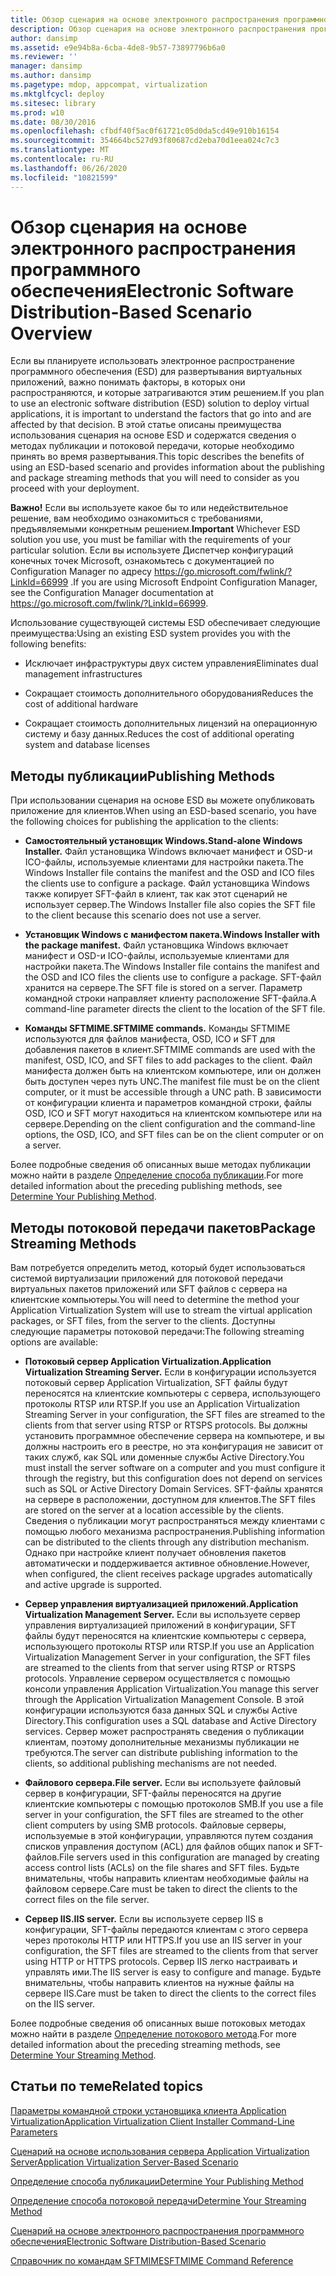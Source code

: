 ```yaml
---
title: Обзор сценария на основе электронного распространения программного обеспечения
description: Обзор сценария на основе электронного распространения программного обеспечения
author: dansimp
ms.assetid: e9e94b8a-6cba-4de8-9b57-73897796b6a0
ms.reviewer: ''
manager: dansimp
ms.author: dansimp
ms.pagetype: mdop, appcompat, virtualization
ms.mktglfcycl: deploy
ms.sitesec: library
ms.prod: w10
ms.date: 08/30/2016
ms.openlocfilehash: cfbdf40f5ac0f61721c05d0da5cd49e910b16154
ms.sourcegitcommit: 354664bc527d93f80687cd2eba70d1eea024c7c3
ms.translationtype: MT
ms.contentlocale: ru-RU
ms.lasthandoff: 06/26/2020
ms.locfileid: "10821599"
---
```

# <span data-ttu-id="a181f-103">Обзор сценария на основе электронного распространения программного обеспечения</span><span class="sxs-lookup"><span data-stu-id="a181f-103">Electronic Software Distribution-Based Scenario Overview</span></span>


<span data-ttu-id="a181f-104">Если вы планируете использовать электронное распространение программного обеспечения (ESD) для развертывания виртуальных приложений, важно понимать факторы, в которых они распространяются, и которые затрагиваются этим решением.</span><span class="sxs-lookup"><span data-stu-id="a181f-104">If you plan to use an electronic software distribution (ESD) solution to deploy virtual applications, it is important to understand the factors that go into and are affected by that decision.</span></span> <span data-ttu-id="a181f-105">В этой статье описаны преимущества использования сценария на основе ESD и содержатся сведения о методах публикации и потоковой передачи, которые необходимо принять во время развертывания.</span><span class="sxs-lookup"><span data-stu-id="a181f-105">This topic describes the benefits of using an ESD-based scenario and provides information about the publishing and package streaming methods that you will need to consider as you proceed with your deployment.</span></span>

<span data-ttu-id="a181f-106">**Важно!**  Если вы используете какое бы то или недействительное решение, вам необходимо ознакомиться с требованиями, предъявляемыми конкретным решением.</span><span class="sxs-lookup"><span data-stu-id="a181f-106">**Important** Whichever ESD solution you use, you must be familiar with the requirements of your particular solution.</span></span> <span data-ttu-id="a181f-107">Если вы используете Диспетчер конфигураций конечных точек Microsoft, ознакомьтесь с документацией по Configuration Manager по адресу <https://go.microsoft.com/fwlink/?LinkId=66999> .</span><span class="sxs-lookup"><span data-stu-id="a181f-107">If you are using Microsoft Endpoint Configuration Manager, see the Configuration Manager documentation at <https://go.microsoft.com/fwlink/?LinkId=66999>.</span></span>

 

<span data-ttu-id="a181f-108">Использование существующей системы ESD обеспечивает следующие преимущества:</span><span class="sxs-lookup"><span data-stu-id="a181f-108">Using an existing ESD system provides you with the following benefits:</span></span>

-   <span data-ttu-id="a181f-109">Исключает инфраструктуры двух систем управления</span><span class="sxs-lookup"><span data-stu-id="a181f-109">Eliminates dual management infrastructures</span></span>

-   <span data-ttu-id="a181f-110">Сокращает стоимость дополнительного оборудования</span><span class="sxs-lookup"><span data-stu-id="a181f-110">Reduces the cost of additional hardware</span></span>

-   <span data-ttu-id="a181f-111">Сокращает стоимость дополнительных лицензий на операционную систему и базу данных.</span><span class="sxs-lookup"><span data-stu-id="a181f-111">Reduces the cost of additional operating system and database licenses</span></span>

## <span data-ttu-id="a181f-112">Методы публикации</span><span class="sxs-lookup"><span data-stu-id="a181f-112">Publishing Methods</span></span>


<span data-ttu-id="a181f-113">При использовании сценария на основе ESD вы можете опубликовать приложение для клиентов.</span><span class="sxs-lookup"><span data-stu-id="a181f-113">When using an ESD-based scenario, you have the following choices for publishing the application to the clients:</span></span>

-   **<span data-ttu-id="a181f-114">Самостоятельный установщик Windows.</span><span class="sxs-lookup"><span data-stu-id="a181f-114">Stand-alone Windows Installer.</span></span>** <span data-ttu-id="a181f-115">Файл установщика Windows включает манифест и OSD-и ICO-файлы, используемые клиентами для настройки пакета.</span><span class="sxs-lookup"><span data-stu-id="a181f-115">The Windows Installer file contains the manifest and the OSD and ICO files the clients use to configure a package.</span></span> <span data-ttu-id="a181f-116">Файл установщика Windows также копирует SFT-файл в клиент, так как этот сценарий не использует сервер.</span><span class="sxs-lookup"><span data-stu-id="a181f-116">The Windows Installer file also copies the SFT file to the client because this scenario does not use a server.</span></span>

-   **<span data-ttu-id="a181f-117">Установщик Windows с манифестом пакета.</span><span class="sxs-lookup"><span data-stu-id="a181f-117">Windows Installer with the package manifest.</span></span>** <span data-ttu-id="a181f-118">Файл установщика Windows включает манифест и OSD-и ICO-файлы, используемые клиентами для настройки пакета.</span><span class="sxs-lookup"><span data-stu-id="a181f-118">The Windows Installer file contains the manifest and the OSD and ICO files the clients use to configure a package.</span></span> <span data-ttu-id="a181f-119">SFT-файл хранится на сервере.</span><span class="sxs-lookup"><span data-stu-id="a181f-119">The SFT file is stored on a server.</span></span> <span data-ttu-id="a181f-120">Параметр командной строки направляет клиенту расположение SFT-файла.</span><span class="sxs-lookup"><span data-stu-id="a181f-120">A command-line parameter directs the client to the location of the SFT file.</span></span>

-   **<span data-ttu-id="a181f-121">Команды SFTMIME.</span><span class="sxs-lookup"><span data-stu-id="a181f-121">SFTMIME commands.</span></span>** <span data-ttu-id="a181f-122">Команды SFTMIME используются для файлов манифеста, OSD, ICO и SFT для добавления пакетов в клиент.</span><span class="sxs-lookup"><span data-stu-id="a181f-122">SFTMIME commands are used with the manifest, OSD, ICO, and SFT files to add packages to the client.</span></span> <span data-ttu-id="a181f-123">Файл манифеста должен быть на клиентском компьютере, или он должен быть доступен через путь UNC.</span><span class="sxs-lookup"><span data-stu-id="a181f-123">The manifest file must be on the client computer, or it must be accessible through a UNC path.</span></span> <span data-ttu-id="a181f-124">В зависимости от конфигурации клиента и параметров командной строки, файлы OSD, ICO и SFT могут находиться на клиентском компьютере или на сервере.</span><span class="sxs-lookup"><span data-stu-id="a181f-124">Depending on the client configuration and the command-line options, the OSD, ICO, and SFT files can be on the client computer or on a server.</span></span>

<span data-ttu-id="a181f-125">Более подробные сведения об описанных выше методах публикации можно найти в разделе [Определение способа публикации](determine-your-publishing-method.md).</span><span class="sxs-lookup"><span data-stu-id="a181f-125">For more detailed information about the preceding publishing methods, see [Determine Your Publishing Method](determine-your-publishing-method.md).</span></span>

## <span data-ttu-id="a181f-126">Методы потоковой передачи пакетов</span><span class="sxs-lookup"><span data-stu-id="a181f-126">Package Streaming Methods</span></span>


<span data-ttu-id="a181f-127">Вам потребуется определить метод, который будет использоваться системой виртуализации приложений для потоковой передачи виртуальных пакетов приложений или SFT файлов с сервера на клиентские компьютеры.</span><span class="sxs-lookup"><span data-stu-id="a181f-127">You will need to determine the method your Application Virtualization System will use to stream the virtual application packages, or SFT files, from the server to the clients.</span></span> <span data-ttu-id="a181f-128">Доступны следующие параметры потоковой передачи:</span><span class="sxs-lookup"><span data-stu-id="a181f-128">The following streaming options are available:</span></span>

-   **<span data-ttu-id="a181f-129">Потоковый сервер Application Virtualization.</span><span class="sxs-lookup"><span data-stu-id="a181f-129">Application Virtualization Streaming Server.</span></span>** <span data-ttu-id="a181f-130">Если в конфигурации используется потоковый сервер Application Virtualization, SFT файлы будут переносятся на клиентские компьютеры с сервера, использующего протоколы RTSP или RTSP.</span><span class="sxs-lookup"><span data-stu-id="a181f-130">If you use an Application Virtualization Streaming Server in your configuration, the SFT files are streamed to the clients from that server using RTSP or RTSPS protocols.</span></span> <span data-ttu-id="a181f-131">Вы должны установить программное обеспечение сервера на компьютере, и вы должны настроить его в реестре, но эта конфигурация не зависит от таких служб, как SQL или доменные службы Active Directory.</span><span class="sxs-lookup"><span data-stu-id="a181f-131">You must install the server software on a computer and you must configure it through the registry, but this configuration does not depend on services such as SQL or Active Directory Domain Services.</span></span> <span data-ttu-id="a181f-132">SFT-файлы хранятся на сервере в расположении, доступном для клиентов.</span><span class="sxs-lookup"><span data-stu-id="a181f-132">The SFT files are stored on the server at a location accessible by the clients.</span></span> <span data-ttu-id="a181f-133">Сведения о публикации могут распространяться между клиентами с помощью любого механизма распространения.</span><span class="sxs-lookup"><span data-stu-id="a181f-133">Publishing information can be distributed to the clients through any distribution mechanism.</span></span> <span data-ttu-id="a181f-134">Однако при настройке клиент получает обновления пакетов автоматически и поддерживается активное обновление.</span><span class="sxs-lookup"><span data-stu-id="a181f-134">However, when configured, the client receives package upgrades automatically and active upgrade is supported.</span></span>

-   **<span data-ttu-id="a181f-135">Сервер управления виртуализацией приложений.</span><span class="sxs-lookup"><span data-stu-id="a181f-135">Application Virtualization Management Server.</span></span>** <span data-ttu-id="a181f-136">Если вы используете сервер управления виртуализацией приложений в конфигурации, SFT файлы будут переносятся на клиентские компьютеры с сервера, использующего протоколы RTSP или RTSP.</span><span class="sxs-lookup"><span data-stu-id="a181f-136">If you use an Application Virtualization Management Server in your configuration, the SFT files are streamed to the clients from that server using RTSP or RTSPS protocols.</span></span> <span data-ttu-id="a181f-137">Управление сервером осуществляется с помощью консоли управления Application Virtualization.</span><span class="sxs-lookup"><span data-stu-id="a181f-137">You manage this server through the Application Virtualization Management Console.</span></span> <span data-ttu-id="a181f-138">В этой конфигурации используются база данных SQL и службы Active Directory.</span><span class="sxs-lookup"><span data-stu-id="a181f-138">This configuration uses a SQL database and Active Directory services.</span></span> <span data-ttu-id="a181f-139">Сервер может распространять сведения о публикации клиентам, поэтому дополнительные механизмы публикации не требуются.</span><span class="sxs-lookup"><span data-stu-id="a181f-139">The server can distribute publishing information to the clients, so additional publishing mechanisms are not needed.</span></span>

-   **<span data-ttu-id="a181f-140">Файлового сервера.</span><span class="sxs-lookup"><span data-stu-id="a181f-140">File server.</span></span>** <span data-ttu-id="a181f-141">Если вы используете файловый сервер в конфигурации, SFT-файлы переносятся на другие клиентские компьютеры с помощью протоколов SMB.</span><span class="sxs-lookup"><span data-stu-id="a181f-141">If you use a file server in your configuration, the SFT files are streamed to the other client computers by using SMB protocols.</span></span> <span data-ttu-id="a181f-142">Файловые серверы, используемые в этой конфигурации, управляются путем создания списков управления доступом (ACL) для файлов общих папок и SFT-файлов.</span><span class="sxs-lookup"><span data-stu-id="a181f-142">File servers used in this configuration are managed by creating access control lists (ACLs) on the file shares and SFT files.</span></span> <span data-ttu-id="a181f-143">Будьте внимательны, чтобы направить клиентам необходимые файлы на файловом сервере.</span><span class="sxs-lookup"><span data-stu-id="a181f-143">Care must be taken to direct the clients to the correct files on the file server.</span></span>

-   **<span data-ttu-id="a181f-144">Сервер IIS.</span><span class="sxs-lookup"><span data-stu-id="a181f-144">IIS server.</span></span>** <span data-ttu-id="a181f-145">Если вы используете сервер IIS в конфигурации, SFT-файлы передаются клиентам с этого сервера через протоколы HTTP или HTTPS.</span><span class="sxs-lookup"><span data-stu-id="a181f-145">If you use an IIS server in your configuration, the SFT files are streamed to the clients from that server using HTTP or HTTPS protocols.</span></span> <span data-ttu-id="a181f-146">Сервер IIS легко настраивать и управлять ими.</span><span class="sxs-lookup"><span data-stu-id="a181f-146">The IIS server is easy to configure and manage.</span></span> <span data-ttu-id="a181f-147">Будьте внимательны, чтобы направить клиентов на нужные файлы на сервере IIS.</span><span class="sxs-lookup"><span data-stu-id="a181f-147">Care must be taken to direct the clients to the correct files on the IIS server.</span></span>

<span data-ttu-id="a181f-148">Более подробные сведения об описанных выше потоковых методах можно найти в разделе [Определение потокового метода](determine-your-streaming-method.md).</span><span class="sxs-lookup"><span data-stu-id="a181f-148">For more detailed information about the preceding streaming methods, see [Determine Your Streaming Method](determine-your-streaming-method.md).</span></span>

## <span data-ttu-id="a181f-149">Статьи по теме</span><span class="sxs-lookup"><span data-stu-id="a181f-149">Related topics</span></span>


[<span data-ttu-id="a181f-150">Параметры командной строки установщика клиента Application Virtualization</span><span class="sxs-lookup"><span data-stu-id="a181f-150">Application Virtualization Client Installer Command-Line Parameters</span></span>](application-virtualization-client-installer-command-line-parameters.md)

[<span data-ttu-id="a181f-151">Сценарий на основе использования сервера Application Virtualization Server</span><span class="sxs-lookup"><span data-stu-id="a181f-151">Application Virtualization Server-Based Scenario</span></span>](application-virtualization-server-based-scenario.md)

[<span data-ttu-id="a181f-152">Определение способа публикации</span><span class="sxs-lookup"><span data-stu-id="a181f-152">Determine Your Publishing Method</span></span>](determine-your-publishing-method.md)

[<span data-ttu-id="a181f-153">Определение способа потоковой передачи</span><span class="sxs-lookup"><span data-stu-id="a181f-153">Determine Your Streaming Method</span></span>](determine-your-streaming-method.md)

[<span data-ttu-id="a181f-154">Сценарий на основе электронного распространения программного обеспечения</span><span class="sxs-lookup"><span data-stu-id="a181f-154">Electronic Software Distribution-Based Scenario</span></span>](electronic-software-distribution-based-scenario.md)

[<span data-ttu-id="a181f-155">Справочник по командам SFTMIME</span><span class="sxs-lookup"><span data-stu-id="a181f-155">SFTMIME Command Reference</span></span>](sftmime--command-reference.md)

 

 





